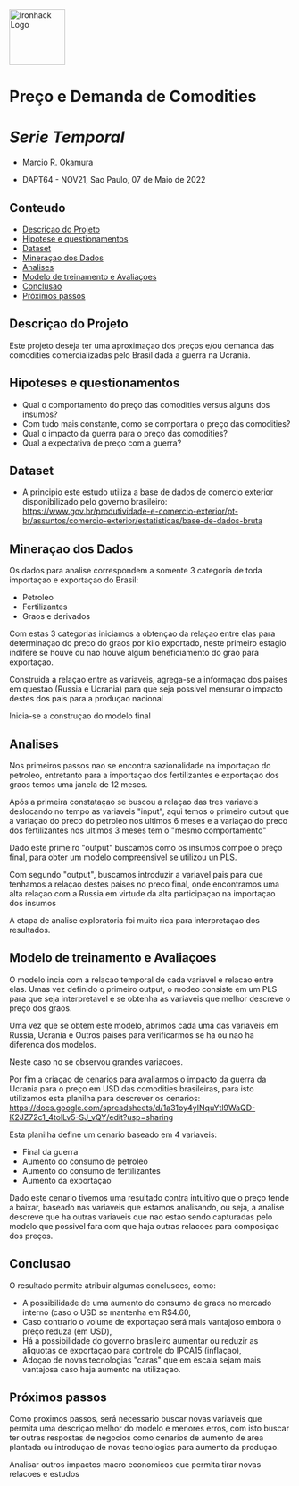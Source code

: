 <img src="https://bit.ly/2VnXWr2" alt="Ironhack Logo" width="100"/>

# Preço e Demanda de Comodities 
# <i>Serie Temporal</i>

* Marcio R. Okamura

* DAPT64 - NOV21, Sao Paulo, 07 de Maio de 2022 

## Conteudo
- [Descriçao do Projeto](#project-description)
- [Hipotese e questionamentos](#hypotheses-/-questions)
- [Dataset](#dataset)
- [Mineraçao dos Dados](#cleaning)
- [Analises](#analysis)
- [Modelo de treinamento e Avaliaçoes](#model-training-and-evaluation)
- [Conclusao](#conclusion)
- [Próximos passos](#future-work)

<a name="project-description"></a>

## Descriçao do Projeto
Este projeto deseja ter uma aproximaçao dos preços e/ou demanda das comodities comercializadas pelo Brasil dada a guerra na Ucrania.

<a name="hypotheses-/-questions"></a>

## Hipoteses e questionamentos
* Qual o comportamento do preço das comodities versus alguns dos insumos? 
* Com tudo mais constante, como se comportara o preço das comodities? 
* Qual o impacto da guerra para o preço das comodities?
* Qual a expectativa de preço com a guerra?  

<a name="dataset"></a>

## Dataset
* A principio este estudo utiliza a base de dados de comercio exterior disponibilizado pelo governo brasileiro:
https://www.gov.br/produtividade-e-comercio-exterior/pt-br/assuntos/comercio-exterior/estatisticas/base-de-dados-bruta 

<a name="cleaning"></a>

## Mineraçao dos Dados
Os dados para analise correspondem a somente 3 categoria de toda importaçao e exportaçao do Brasil:
* Petroleo
* Fertilizantes
* Graos e derivados

Com estas 3 categorias iniciamos a obtençao da relaçao entre elas para determinaçao do preco do graos por kilo exportado, neste primeiro estagio indifere se houve ou nao houve algum beneficiamento do grao para exportaçao.

Construida a relaçao entre as variaveis, agrega-se a informaçao dos paises em questao (Russia e Ucrania) para que seja possivel mensurar o impacto destes dos pais para a produçao nacional

Inicia-se a construçao do modelo final

<a name="analysis"></a>

## Analises
Nos primeiros passos nao se encontra sazionalidade na importaçao do petroleo, entretanto para a importaçao dos fertilizantes e exportaçao dos graos temos uma janela de 12 meses.

Após a primeira constataçao se buscou a relaçao das tres variaveis deslocando no tempo as variaveis "input", aqui temos o primeiro output que a variaçao do preco do petroleo nos ultimos 6 meses e a variaçao do preco dos fertilizantes nos ultimos 3 meses tem o "mesmo comportamento"

Dado este primeiro "output" buscamos como os insumos compoe o preço final, para obter um modelo compreensivel se utilizou un PLS.

Com segundo "output", buscamos introduzir a variavel pais para que tenhamos a relaçao destes paises no preco final, onde encontramos uma alta relaçao com a Russia em virtude da alta participaçao na importaçao dos insumos 

A etapa de analise exploratoria foi muito rica para interpretaçao dos resultados.

<a name="model-training-and-evaluation"></a>

## Modelo de treinamento e Avaliaçoes
O modelo incia com a relacao temporal de cada variavel e relacao entre elas. Umas vez definido o primeiro output, o modeo consiste em um PLS para que seja interpretavel e se obtenha as variaveis que melhor descreve o preço dos graos.

Uma vez que se obtem este modelo, abrimos cada uma das variaveis em Russia, Ucrania e Outros paises para verificarmos se ha ou nao ha diferenca dos modelos.

Neste caso no se observou grandes variacoes.

Por fim a criaçao de cenarios para avaliarmos o impacto da guerra da Ucrania para o preço em USD das comodities brasileiras, para isto utilizamos esta planilha para descrever os cenarios:
https://docs.google.com/spreadsheets/d/1a31oy4yINquYtl9WaQD-K2JZ72c1_4tolLv5-SJ_vQY/edit?usp=sharing

Esta planilha define um cenario baseado em 4 variaveis:
* Final da guerra
* Aumento do consumo de petroleo
* Aumento do consumo de fertilizantes
* Aumento da exportaçao

Dado este cenario tivemos uma resultado contra intuitivo que o preço tende a baixar, baseado nas variaveis que estamos analisando, ou seja, a analise descreve que ha outras variaveis que nao estao sendo capturadas pelo modelo que possivel fara com que haja outras relacoes para composiçao dos preços.

<a name="conclusion"></a>

## Conclusao
O resultado permite atribuir algumas conclusoes, como:
* A possibilidade de uma aumento do consumo de graos no mercado interno (caso o USD se mantenha em R$4.60,
* Caso contrario o volume de exportaçao será mais vantajoso embora o preço reduza (em USD),
* Há a possibilidade do governo brasileiro aumentar ou reduzir as aliquotas de exportaçao para controle do IPCA15 (inflaçao),
* Adoçao de novas tecnologias "caras" que em escala sejam mais vantajosa caso haja aumento na utilizaçao.


<a name="future-work"></a>

## Próximos passos
Como proximos passos, será necessario buscar novas variaveis que permita uma descriçao melhor do modelo e menores erros, com isto buscar ter outras respostas de negocios como cenarios de aumento de area plantada ou introduçao de novas tecnologias para aumento da produçao.

Analisar outros impactos macro economicos que permita tirar novas relacoes e estudos
